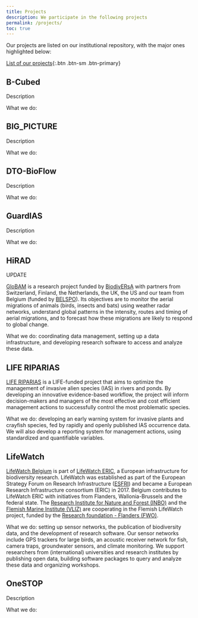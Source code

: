 ```yaml
---
title: Projects
description: We participate in the following projects
permalink: /projects/
toc: true
---
```


Our projects are listed on our institutional repository, with the major ones highlighted below:

[List of our projects](https://pureportal.inbo.be/en/organisations/open-science-lab-for-biodiversity/publications/){:.btn .btn-sm .btn-primary}

## B-Cubed

Description

What we do:

## BIG_PICTURE

Description

What we do:

## DTO-BioFlow

Description

What we do:

## GuardIAS

Description

What we do:

## HiRAD

UPDATE

[GloBAM](https://globam.science) is a research project funded by [BiodivERsA](https://www.biodiversa.org) with partners from Switzerland, Finland, the Netherlands, the UK, the US and our team from Belgium (funded by [BELSPO](https://www.belspo.be)). Its objectives are to monitor the aerial migrations of animals (birds, insects and bats) using weather radar networks, understand global patterns in the intensity, routes and timing of aerial migrations, and to forecast how these migrations are likely to respond to global change.

What we do: coordinating data management, setting up a data infrastructure, and developing research software to access and analyze these data.

## LIFE RIPARIAS

[LIFE RIPARIAS](https://www.riparias.be) is a LIFE-funded project that aims to optimize the management of invasive alien species (IAS) in rivers and ponds. By developing an innovative evidence-based workflow, the project will inform decision-makers and managers of the most effective and cost efficient management actions to successfully control the most problematic species.

What we do: developing an early warning system for invasive plants and crayfish species, fed by rapidly and openly published IAS occurrence data. We will also develop a reporting system for management actions, using standardized and quantifiable variables.

## LifeWatch

[LifeWatch Belgium](http://www.lifewatch.be) is part of [LifeWatch ERIC](https://www.lifewatch.eu/), a European infrastructure for biodiversity research. LifeWatch was established as part of the European Strategy Forum on Research Infrastructure ([ESFRI](http://ec.europa.eu/research/infrastructures/index_en.cfm?pg=esfri)) and became a European Research Infrastructure consortium (ERIC) in 2017. Belgium contributes to LifeWatch ERIC with initiatives from Flanders, Wallonia-Brussels and the federal state. The [Research Institute for Nature and Forest (INBO)](https://www.vlaanderen.be/inbo/en-gb/) and the [Flemish Marine Institute (VLIZ)](http://www.vliz.be/en) are cooperating in the Flemish LifeWatch project, funded by the [Research foundation - Flanders (FWO)](https://www.fwo.be/en/).

What we do: setting up sensor networks, the publication of biodiversity data, and the development of research software. Our sensor networks include GPS trackers for large birds, an acoustic receiver network for fish, camera traps, groundwater sensors, and climate monitoring. We support researchers from (international) universities and research institutes by publishing open data, building software packages to query and analyze these data and organizing workshops.

## OneSTOP

Description

What we do: 
